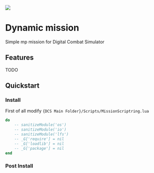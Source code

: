 ![](https://cdn.prod.website-files.com/5b27a494dc3d312fe5c01da8/66087df2145b364b2e053e6d_Screenshot%202024-03-30%20211707.webp)

# Dynamic mission

Simple mp mission for Digital Combat Simulator

## Features

TODO

## Quickstart

### Install

First of all modify `{DCS Main Folder}/Scripts/MissionScriptring.lua`

```lua
do
	-- sanitizeModule('os')
	-- sanitizeModule('io')
	-- sanitizeModule('lfs')
	-- _G['require'] = nil
	-- _G['loadlib'] = nil
	-- _G['package'] = nil
end
```

### Post Install
